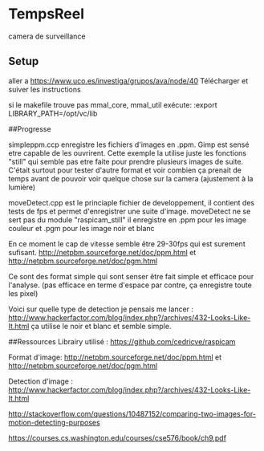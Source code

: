 # TempsReel
camera de surveillance

## Setup
aller a https://www.uco.es/investiga/grupos/ava/node/40
Télécharger et suiver les instructions

si le makefile trouve pas mmal_core, mmal_util  exécute:  :export LIBRARY_PATH=/opt/vc/lib

##Progresse

simpleppm.ccp enregistre les fichiers d'images en .ppm. Gimp est sensé etre capable de les ouvrirent.
Cette exemple la utilise juste les fonctions "still" qui semble pas etre faite pour prendre plusieurs images de suite.
C'était surtout pour tester d'autre format et voir combien ça prenait de temps avant de pouvoir voir quelque chose sur la camera (ajustement à la lumière)

moveDetect.cpp est le princiaple fichier de developpement, il contient des tests de fps et permet d'enregistrer une suite d'image.
moveDetect ne se sert pas du module "raspicam_still" il enregistre en .ppm pour les image couleur et .pgm pour les image noir et blanc

En ce moment le cap de vitesse semble être 29-30fps qui est surement sufisant.
http://netpbm.sourceforge.net/doc/ppm.html
et
http://netpbm.sourceforge.net/doc/pgm.html

Ce sont des format simple qui sont senser être fait simple et efficace pour l'analyse. (pas efficace en terme d'espace par contre, ça enregistre toute les pixel)

Voici sur quelle type de detection je pensais me lancer : http://www.hackerfactor.com/blog/index.php?/archives/432-Looks-Like-It.html
ça utilise le noir et blanc et semble simple.

##Ressources
Librairy utilisé : https://github.com/cedricve/raspicam

Format d'image: http://netpbm.sourceforge.net/doc/ppm.html et http://netpbm.sourceforge.net/doc/pgm.html

Detection d'image :
http://www.hackerfactor.com/blog/index.php?/archives/432-Looks-Like-It.html

http://stackoverflow.com/questions/10487152/comparing-two-images-for-motion-detecting-purposes

https://courses.cs.washington.edu/courses/cse576/book/ch9.pdf
